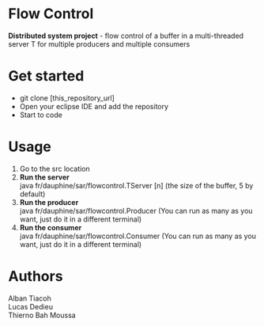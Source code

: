 # Flow Control
<strong>Distributed system project</strong> - flow control of a buffer in a multi-threaded server T for multiple producers and multiple consumers

# Get started 

<ul>
<li>git clone [this_repository_url]</li>
<li>Open your eclipse IDE and add the repository</li>
<li>Start to code</li>
</ul>

# Usage 

<ol>
  <li>Go to the src location </li>
  <li><strong>Run the server</strong><br/>
    java fr/dauphine/sar/flowcontrol.TServer [n] (the size of the buffer, 5 by default) 
<li><strong>Run the producer </strong><br/>
    java fr/dauphine/sar/flowcontrol.Producer (You can run as many as you want, just do it in a different terminal)
<li><strong>Run the consumer </strong><br/>
    java fr/dauphine/sar/flowcontrol.Consumer (You can run as many as you want, just do it in a different terminal)
</ol>

# Authors 

Alban Tiacoh</br>
Lucas Dedieu</br>
Thierno Bah Moussa</br>


